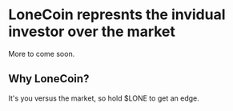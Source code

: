 LoneCoin represnts the invidual investor over the market
=====================================
More to come soon.

Why LoneCoin?
---------------------
It's you versus the market, so hold $LONE to get an edge.
